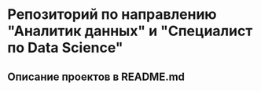 # Репозиторий по направлению "Аналитик данных" и "Специалист по Data Science"

## Описание проектов в README.md
